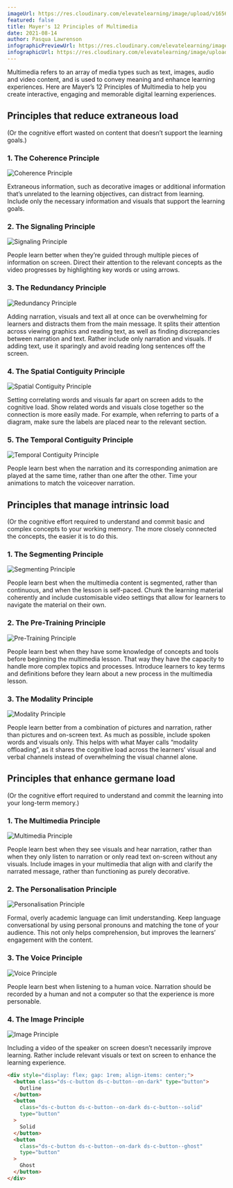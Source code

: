 ```yaml
---
imageUrl: https://res.cloudinary.com/elevatelearning/image/upload/v1656593889/site-articles/mayers-twelve-principles-of-multimedia/Blog_Banner_16_sghcsp.png
featured: false
title: Mayer's 12 Principles of Multimedia
date: 2021-08-14
author: Pasqua Lawrenson
infographicPreviewUrl: https://res.cloudinary.com/elevatelearning/image/upload/v1643720134/site-infographics/mayers-principles-of-multimedia-infographic-preview_syrvqs.png
infographicUrl: https://res.cloudinary.com/elevatelearning/image/upload/v1645597978/site-infographics/Mayer_s_Principles_of_Multimedia_n4mj32.pdf
---
```

Multimedia refers to an array of media types such as text, images, audio and video content, and is used to convey meaning and enhance learning experiences. Here are Mayer’s 12 Principles of Multimedia to help you create interactive, engaging and memorable digital learning experiences.

## Principles that reduce extraneous load

(Or the cognitive effort wasted on content that doesn’t support the learning goals.)

### 1. The Coherence Principle

<img src="https://res.cloudinary.com/elevatelearning/image/upload/c_scale,w_110/v1652430372/site-articles/mayers-twelve-principles-of-multimedia/mayers-principles-of-multimedia-coherence_agzxqb.png" alt="Coherence Principle" title="Coherence Principle" class="img-left"/>

Extraneous information, such as decorative images or additional information that’s unrelated to the learning objectives, can distract from learning. Include only the necessary information and visuals that support the learning goals.

### 2. The Signaling Principle

<img src="https://res.cloudinary.com/elevatelearning/image/upload/c_scale,w_110/v1652430373/site-articles/mayers-twelve-principles-of-multimedia/mayers-principles-of-multimedia-signaling_vq1rom.png" alt="Signaling Principle" title="Signaling Principle" class="img-right"/>

People learn better when they’re guided through multiple pieces of information on screen. Direct their attention to the relevant concepts as the video progresses by highlighting key words or using arrows.

### 3. The Redundancy Principle

<img src="https://res.cloudinary.com/elevatelearning/image/upload/c_scale,w_110/v1652430373/site-articles/mayers-twelve-principles-of-multimedia/mayers-principles-of-multimedia-redundancy_xhkpj2.png" alt="Redundancy Principle" title="Redundancy Principle" class="img-left"/>

Adding narration, visuals and text all at once can be overwhelming for learners and distracts them from the main message. It splits their attention across viewing graphics and reading text, as well as finding discrepancies between narration and text. Rather include only narration and visuals. If adding text, use it sparingly and avoid reading long sentences off the screen.

### 4. The Spatial Contiguity Principle

<img src="https://res.cloudinary.com/elevatelearning/image/upload/c_scale,w_110/v1652430373/site-articles/mayers-twelve-principles-of-multimedia/mayers-principles-of-multimedia-spatial-contiguity_bm8w2f.png" alt="Spatial Contiguity Principle" title="Spatial Contiguity Principle" class="img-right"/>

Setting correlating words and visuals far apart on screen adds to the cognitive load. Show related words and visuals close together so the connection is more easily made. For example, when referring to parts of a diagram, make sure the labels are placed near to the relevant section.

### 5. The Temporal Contiguity Principle

<img src="https://res.cloudinary.com/elevatelearning/image/upload/c_scale,w_110/v1652430373/site-articles/mayers-twelve-principles-of-multimedia/mayers-principles-of-multimedia-temporal-contiguity_frk7ve.png" alt="Temporal Contiguity Principle" title="Temporal Contiguity Principle" class="img-left"/>

People learn best when the narration and its corresponding animation are played at the same time, rather than one after the other. Time your animations to match the voiceover narration.

## Principles that manage intrinsic load

(Or the cognitive effort required to understand and commit basic and complex concepts to your working memory. The more closely connected the concepts, the easier it is to do this.

### 1. The Segmenting Principle

<img src="https://res.cloudinary.com/elevatelearning/image/upload/c_scale,w_110/v1652430373/site-articles/mayers-twelve-principles-of-multimedia/mayers-principles-of-multimedia-segmenting_usa0u7.png" alt="Segmenting Principle" title="Segmenting Principle" class="img-right"/>

People learn best when the multimedia content is segmented, rather than continuous, and when the lesson is self-paced. Chunk the learning material coherently and include customisable video settings that allow for learners to navigate the material on their own.

### 2. The Pre-Training Principle

<img src="https://res.cloudinary.com/elevatelearning/image/upload/c_scale,w_110/v1652430372/site-articles/mayers-twelve-principles-of-multimedia/mayers-principles-of-multimedia-pre-training_rsec5y.png" alt="Pre-Training Principle" title="Pre-Training Principle" class="img-left"/>

People learn best when they have some knowledge of concepts and tools before beginning the multimedia lesson. That way they have the capacity to handle more complex topics and processes. Introduce learners to key terms and definitions before they learn about a new process in the multimedia lesson.

### 3. The Modality Principle

<img src="https://res.cloudinary.com/elevatelearning/image/upload/c_scale,w_110/v1652430372/site-articles/mayers-twelve-principles-of-multimedia/mayers-principles-of-multimedia-modality_l7sbzy.png" alt="Modality Principle" title="Modality Principle" class="img-right"/>

People learn better from a combination of pictures and narration, rather than pictures and on-screen text. As much as possible, include spoken words and visuals only. This helps with what Mayer calls “modality offloading”, as it shares the cognitive load across the learners’ visual and verbal channels instead of overwhelming the visual channel alone.

## Principles that enhance germane load

(Or the cognitive effort required to understand and commit the learning into your long-term memory.)

### 1. The Multimedia Principle

<img src="https://res.cloudinary.com/elevatelearning/image/upload/c_scale,w_115/v1652430372/site-articles/mayers-twelve-principles-of-multimedia/mayers-principles-of-multimedia-multimedia_o0fwc7.png" alt="Multimedia Principle" title="Multimedia Principle" class="img-left"/>

People learn best when they see visuals and hear narration, rather than when they only listen to narration or only read text on-screen without any visuals. Include images in your multimedia that align with and clarify the narrated message, rather than functioning as purely decorative.

### 2. The Personalisation Principle

<img src="https://res.cloudinary.com/elevatelearning/image/upload/c_scale,w_110/v1652430372/site-articles/mayers-twelve-principles-of-multimedia/mayers-principles-of-multimedia-personalisation_hhhl72.png" alt="Personalisation Principle" title="Personalisation Principle" class="img-right"/>

Formal, overly academic language can limit understanding. Keep language conversational by using personal pronouns and matching the tone of your audience. This not only helps comprehension, but improves the learners’ engagement with the content.

### 3. The Voice Principle

<img src="https://res.cloudinary.com/elevatelearning/image/upload/c_scale,w_110/v1652430373/site-articles/mayers-twelve-principles-of-multimedia/mayers-principles-of-multimedia-voice_vafphu.png" alt="Voice Principle" title="Voice Principle" class="img-left"/>

People learn best when listening to a human voice. Narration should be recorded by a human and not a computer so that the experience is more personable.

### 4. The Image Principle

<img src="https://res.cloudinary.com/elevatelearning/image/upload/c_scale,w_115/v1652430372/site-articles/mayers-twelve-principles-of-multimedia/mayers-principles-of-multimedia-image_p8iioi.png" alt="Image Principle" title="Image Principle" class="img-right"/>

Including a video of the speaker on screen doesn’t necessarily improve learning. Rather include relevant visuals or text on screen to enhance the learning experience.

```html
<div style="display: flex; gap: 1rem; align-items: center;">
  <button class="ds-c-button ds-c-button--on-dark" type="button">
    Outline
  </button>
  <button
    class="ds-c-button ds-c-button--on-dark ds-c-button--solid"
    type="button"
  >
    Solid
  </button>
  <button
    class="ds-c-button ds-c-button--on-dark ds-c-button--ghost"
    type="button"
  >
    Ghost
  </button>
</div>
```